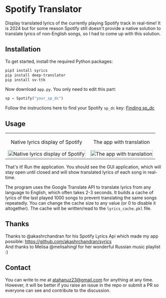 # Spotify Translator

Display translated lyrics of the currently playing Spotify track in real-time! It is 2024 but for some reason Spotify still doesn't provide a native solution to translate lyrics of non-English songs, so I had to come up with this solution.

## Installation

To get started, install the required Python packages:

```bash
pip3 install syrics
pip install deep-translator
pip install sv-ttk
```

Now download `app.py`. You only need to edit this part:

```python
sp = Spotify("your_sp_dc")
```

Follow the instructions here to find your Spotify `sp_dc` key:   [Finding sp_dc](https://github.com/akashrchandran/syrics/wiki/Finding-sp_dc)

## Usage

<table>
  <tr>
    <td style="text-align: center;">
      <p>Native lyrics display of Spotify</p>
      <img src="https://i.imgur.com/7PoYKzL.png" alt="Native lyrics display of Spotify" style="width: 100%;" />
    </td>
    <td style="text-align: center;">
      <p>The app with translation</p>
      <img src="https://i.imgur.com/IY6v5y8.png" alt="The app with translation" style="width: 100%;" />
    </td>
  </tr>
</table>

That's it! Run the application. You should see the GUI application, which will stay open until closed and will show translated lyrics of each song in real-time.

The program uses the Google Translate API to translate lyrics from any language to English, which often takes 2-3 seconds. It builds a cache of lyrics of the last played 1000 songs to prevent translating the same songs repeatedly. You can change the cache size to any value (or 0 to disable it altogether). The cache will be written/read to the `lyrics_cache.pkl` file.

## Thanks

Thanks to @akashrchandran for his Spotify Lyrics Api which made my app possible:
https://github.com/akashrchandran/syrics <br>
And thanks to Melisa @melisahingl for her wonderful Russian music playlist :)

## Contact

You can write to me at atahanuz23@gmail.com for anything at any time.  
However, it will be better if you raise an issue in the repo or submit a PR so everyone can see and contribute to the discussion.
